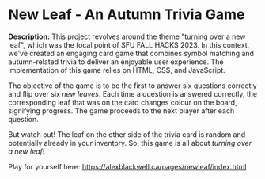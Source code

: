 # New Leaf - An Autumn Trivia Game

**Description:**
This project revolves around the theme "turning over a new leaf", which was the focal point of SFU FALL HACKS 2023. In this context, we've created an engaging card game that combines symbol matching and autumn-related trivia to deliver an enjoyable user experience. The implementation of this game relies on HTML, CSS, and JavaScript. 

The objective of the game is to be the first to answer six questions correctly and flip over six _new leaves_. Each time a question is answered correctly, the corresponding leaf that was on the card changes colour on the board, signifying progress. The game proceeds to the next player after each question.

But watch out! The leaf on the other side of the trivia card is random and potentially already in your inventory. So, this game is all about _turning over a new leaf!_ 
   
Play for yourself here: https://alexblackwell.ca/pages/newleaf/index.html 

